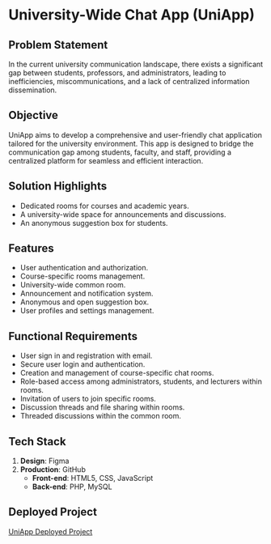# University-Wide Chat App (UniApp)

## Problem Statement

In the current university communication landscape, there exists a significant gap between students, professors, and administrators, leading to inefficiencies, miscommunications, and a lack of centralized information dissemination.

## Objective
UniApp aims to develop a comprehensive and user-friendly chat application tailored for the university environment. This app is designed to bridge the communication gap among students, faculty, and staff, providing a centralized platform for seamless and efficient interaction.

## Solution Highlights
- Dedicated rooms for courses and academic years.
- A university-wide space for announcements and discussions.
- An anonymous suggestion box for students.

## Features
- User authentication and authorization.
- Course-specific rooms management.
- University-wide common room.
- Announcement and notification system.
- Anonymous and open suggestion box.
- User profiles and settings management.

## Functional Requirements
- User sign in and registration with email.
- Secure user login and authentication.
- Creation and management of course-specific chat rooms.
- Role-based access among administrators, students, and lecturers within rooms.
- Invitation of users to join specific rooms.
- Discussion threads and file sharing within rooms.
- Threaded discussions within the common room.

## Tech Stack
1. **Design**: Figma
2. **Production**: GitHub
   - **Front-end**: HTML5, CSS, JavaScript
   - **Back-end**: PHP, MySQL

## Deployed Project
[UniApp Deployed Project](http://uniapp.unaux.com/)
